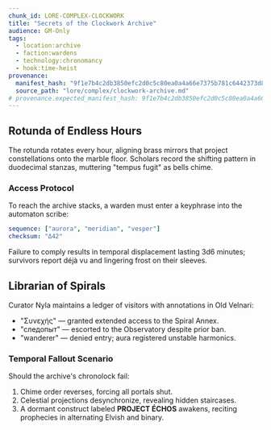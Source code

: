 ```yaml
---
chunk_id: LORE-COMPLEX-CLOCKWORK
title: "Secrets of the Clockwork Archive"
audience: GM-Only
tags:
  - location:archive
  - faction:wardens
  - technology:chronomancy
  - hook:time-heist
provenance:
  manifest_hash: "9f1e7b4c2db3850efc2d0c5c80ea0a4a66e7375b781c6442373d87f692f12755"
  source_path: "lore/complex/clockwork-archive.md"
# provenance.expected_manifest_hash: 9f1e7b4c2db3850efc2d0c5c80ea0a4a66e7375b781c6442373d87f692f12755
---
```


## Rotunda of Endless Hours

The rotunda rotates every hour, aligning brass mirrors that project constellations onto the marble floor. Scholars record the shifting pattern in duodecimal stanzas, muttering "tempus fugit" as bells chime.

### Access Protocol

To reach the archive stacks, a warden must enter a keyphrase into the automaton scribe:

```yaml
sequence: ["aurora", "meridian", "vesper"]
checksum: "Δ42"
```

Failure to comply results in temporal displacement lasting 3d6 minutes; survivors report déjà vu and lingering frost on their sleeves.

## Librarian of Spirals

Curator Nyla maintains a ledger of visitors with annotations in Old Velnari:

- "Συνεχής" — granted extended access to the Spiral Annex.
- "следопыт" — escorted to the Observatory despite prior ban.
- "wanderer" — denied entry; aura registered unstable harmonics.

### Temporal Fallout Scenario

Should the archive's chronolock fail:

1. Chime order reverses, forcing all portals shut.
2. Celestial projections desynchronize, revealing hidden staircases.
3. A dormant construct labeled **PROJECT ÉCHOS** awakens, reciting prophecies in alternating Elvish and binary.
